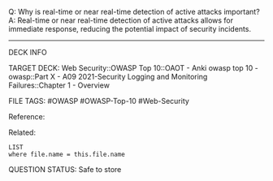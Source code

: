 Q: Why is real-time or near real-time detection of active attacks important?  
A: Real-time or near real-time detection of active attacks allows for immediate response, reducing the potential impact of security incidents.
<!--ID: 1697070647359-->

---

DECK INFO

TARGET DECK: Web Security::OWASP Top 10::OAOT - Anki owasp top 10 - owasp::Part X - A09 2021-Security Logging and Monitoring Failures::Chapter 1 - Overview

FILE TAGS: #OWASP #OWASP-Top-10 #Web-Security

Reference:

Related:

```dataview
LIST
where file.name = this.file.name
```

QUESTION STATUS: Safe to store